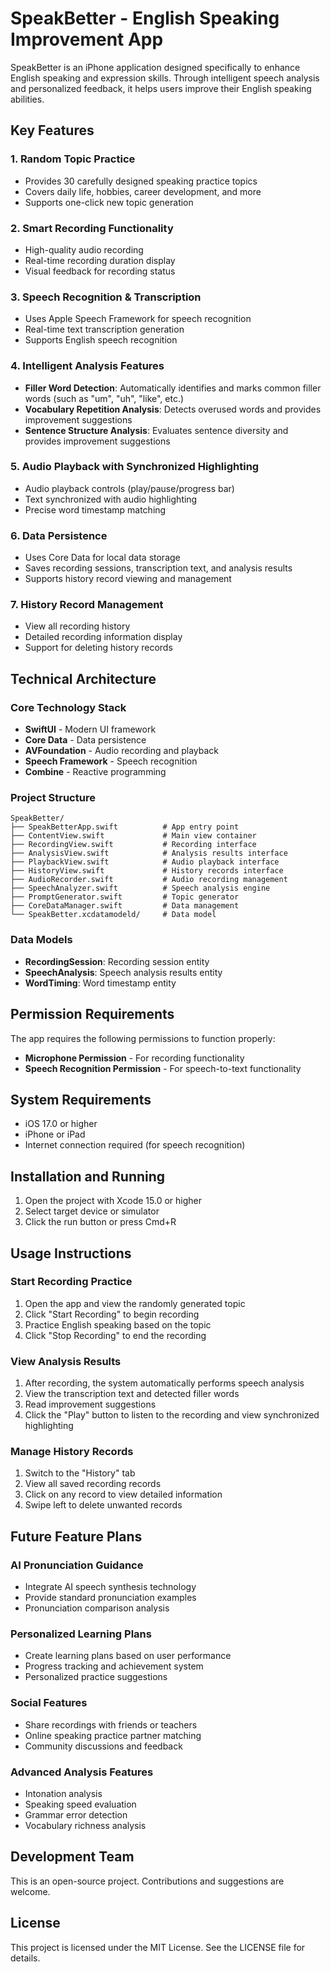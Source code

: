 # SpeakBetter - English Speaking Improvement App

SpeakBetter is an iPhone application designed specifically to enhance English speaking and expression skills. Through intelligent speech analysis and personalized feedback, it helps users improve their English speaking abilities.

## Key Features

### 1. Random Topic Practice
- Provides 30 carefully designed speaking practice topics
- Covers daily life, hobbies, career development, and more
- Supports one-click new topic generation

### 2. Smart Recording Functionality
- High-quality audio recording
- Real-time recording duration display
- Visual feedback for recording status

### 3. Speech Recognition & Transcription
- Uses Apple Speech Framework for speech recognition
- Real-time text transcription generation
- Supports English speech recognition

### 4. Intelligent Analysis Features
- **Filler Word Detection**: Automatically identifies and marks common filler words (such as "um", "uh", "like", etc.)
- **Vocabulary Repetition Analysis**: Detects overused words and provides improvement suggestions
- **Sentence Structure Analysis**: Evaluates sentence diversity and provides improvement suggestions

### 5. Audio Playback with Synchronized Highlighting
- Audio playback controls (play/pause/progress bar)
- Text synchronized with audio highlighting
- Precise word timestamp matching

### 6. Data Persistence
- Uses Core Data for local data storage
- Saves recording sessions, transcription text, and analysis results
- Supports history record viewing and management

### 7. History Record Management
- View all recording history
- Detailed recording information display
- Support for deleting history records

## Technical Architecture

### Core Technology Stack
- **SwiftUI** - Modern UI framework
- **Core Data** - Data persistence
- **AVFoundation** - Audio recording and playback
- **Speech Framework** - Speech recognition
- **Combine** - Reactive programming

### Project Structure
```
SpeakBetter/
├── SpeakBetterApp.swift          # App entry point
├── ContentView.swift             # Main view container
├── RecordingView.swift           # Recording interface
├── AnalysisView.swift            # Analysis results interface
├── PlaybackView.swift            # Audio playback interface
├── HistoryView.swift             # History records interface
├── AudioRecorder.swift           # Audio recording management
├── SpeechAnalyzer.swift          # Speech analysis engine
├── PromptGenerator.swift         # Topic generator
├── CoreDataManager.swift         # Data management
└── SpeakBetter.xcdatamodeld/     # Data model
```

### Data Models
- **RecordingSession**: Recording session entity
- **SpeechAnalysis**: Speech analysis results entity
- **WordTiming**: Word timestamp entity

## Permission Requirements

The app requires the following permissions to function properly:
- **Microphone Permission** - For recording functionality
- **Speech Recognition Permission** - For speech-to-text functionality

## System Requirements

- iOS 17.0 or higher
- iPhone or iPad
- Internet connection required (for speech recognition)

## Installation and Running

1. Open the project with Xcode 15.0 or higher
2. Select target device or simulator
3. Click the run button or press Cmd+R

## Usage Instructions

### Start Recording Practice
1. Open the app and view the randomly generated topic
2. Click "Start Recording" to begin recording
3. Practice English speaking based on the topic
4. Click "Stop Recording" to end the recording

### View Analysis Results
1. After recording, the system automatically performs speech analysis
2. View the transcription text and detected filler words
3. Read improvement suggestions
4. Click the "Play" button to listen to the recording and view synchronized highlighting

### Manage History Records
1. Switch to the "History" tab
2. View all saved recording records
3. Click on any record to view detailed information
4. Swipe left to delete unwanted records

## Future Feature Plans

### AI Pronunciation Guidance
- Integrate AI speech synthesis technology
- Provide standard pronunciation examples
- Pronunciation comparison analysis

### Personalized Learning Plans
- Create learning plans based on user performance
- Progress tracking and achievement system
- Personalized practice suggestions

### Social Features
- Share recordings with friends or teachers
- Online speaking practice partner matching
- Community discussions and feedback

### Advanced Analysis Features
- Intonation analysis
- Speaking speed evaluation
- Grammar error detection
- Vocabulary richness analysis

## Development Team

This is an open-source project. Contributions and suggestions are welcome.

## License

This project is licensed under the MIT License. See the LICENSE file for details. 